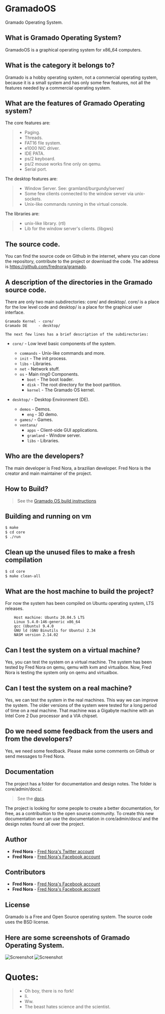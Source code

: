 # GramadoOS

Gramado Operating System.

## What is Gramado Operating System?

GramadoOS is a graphical operating system for x86_64 computers.

## What is the category it belongs to? 

Gramado is a hobby operating system, not a commercial operating system, 
because it is a small system and has only some few features, 
not all the features needed by a commercial operating system.

## What are the features of Gramado Operating system?

The core features are:

> * Paging.
> * Threads.
> * FAT16 file system.
> * e1000 NIC driver.
> * IDE PATA. 
> * ps/2 keyboard. 
> * ps/2 mouse works fine only on qemu.
> * Serial port. 

The desktop features are:

> * Window Server. See: gramland/burgundy/server/
> * Some few clients connected to the window server via unix-sockets.
> * Unix-like commands running in the virtual console.

The libraries are:

> * unix-like library. (rtl)
> * Lib for the window server's clients. (libgws)

## The source code.

You can find the source code on Github in the internet, 
where you can clone the repository, contribute to the project or
download the code. The address is https://github.com/frednora/gramado.

## A description of the directories in the Gramado source code.

There are only two main subdirectories: core/ and desktop/.
core/ is a place for the low level code and
desktop/ is a place for the graphical user interface.

    Gramado Kernel - core/
    Gramado DE     - desktop/

    The next few lines has a brief description of the subdirectories:

 * `core/` - Low level basic components of the system.  
   * `commands` - Unix-like commands and more.
   * `init` - The init process.
   * `libs` - Libraries.
   * `net` - Network stuff.
   * `os` - Main ring0 Components.
     * `boot` - The boot loader.
     * `disk` - The root directory for the boot partition.
     * `kernel` - The Gramado OS kernel.

 * `desktop/` - Desktop Environment (DE).
   * `demos` - Demos.
     * `eng` - 3D demo.
   * `games/` - Games.
   * `ventana/`
     * `apps` - Client-side GUI applications.
     * `gramland` - Window server.
     * `libs` - Libraries.

## Who are the developers?

The main developer is Fred Nora, a brazilian developer.
Fred Nora is the creator and main maintainer of the project.

## How to Build?

> See the [Gramado OS build instructions](https://github.com/frednora/gramado/blob/master/core/admin/docs/build.md)

## Building and running on vm

```bash
$ make
$ cd core
$ ./run
```

## Clean up the unused files to make a fresh compilation

```bash
$ cd core
$ make clean-all
```

## What are the host machine to build the project?

For now the system has been compiled on Ubuntu operating system,
LTS releases. 

```
    Host machine: Ubuntu 20.04.5 LTS
    Linux 5.4.0-146-generic x86_64
    gcc (Ubuntu) 9.4.0 
    GNU ld (GNU Binutils for Ubuntu) 2.34
    NASM version 2.14.02
```

## Can I test the system on a virtual machine?

Yes, you can test the system on a virtual machine.
The system has been tested by Fred Nora on qemu, qemu with kvm and virtualbox.
Now, Fred Nora is testing the system only on qemu and virtualbox.

## Can I test the system on a real machine?

Yes, we can test the system in the real machines. 
This way we can improve the system. 
The older versions of the system were tested for a long period of time 
on a real machine. That machine was a Gigabyte machine 
with an Intel Core 2 Duo processor and a VIA chipset.

## Do we need some feedback from the users and from the developers?

Yes, we need some feedback. 
Please make some comments on Github or send messages to Fred Nora.

## Documentation

The project has a folder for documentation and design notes. 
The folder is core/admin/docs/.

> See the [docs](https://github.com/frednora/gramado/tree/master/core/admin/docs).

The project is looking for some people to create a better documentation, for free, 
as a contribuition to the open source community. To create this new documentation 
we can use the documentation in core/admin/docs/ and the design notes 
found all over the project.

## Author

* **Fred Nora** - [Fred Nora's Twitter account](https://twitter.com/frednora)
* **Fred Nora** - [Fred Nora's Facebook account](https://facebook.com/frednora)

## Contributors

* **Fred Nora** - [Fred Nora's Facebook account](https://facebook.com/frednora)
* **Fred Nora** - [Fred Nora's Facebook account](https://facebook.com/frednora)

## License

Gramado is a Free and Open Source operating system.
The source code uses the BSD license.

## Here are some screenshots of Gramado Operating System.

![Screenshot](https://raw.githubusercontent.com/frednora/screenshots/main/gramado-7.png)
![Screenshot](https://raw.githubusercontent.com/frednora/screenshots/main/gramado-3.png)


# Quotes:
> * Oh boy, there is no fork!
> * Ii.
> * Ww. 
> * The beast hates science and the scientist.

